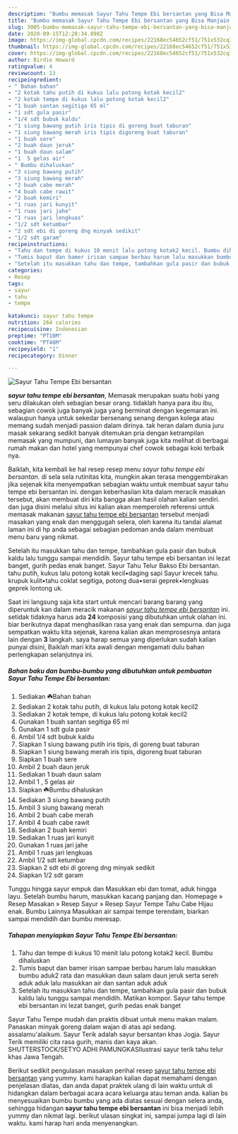 ```yaml
---
description: "Bumbu memasak Sayur Tahu Tempe Ebi bersantan yang Bisa Manjain Lidah"
title: "Bumbu memasak Sayur Tahu Tempe Ebi bersantan yang Bisa Manjain Lidah"
slug: 3005-bumbu-memasak-sayur-tahu-tempe-ebi-bersantan-yang-bisa-manjain-lidah
date: 2020-09-15T12:28:34.898Z
image: https://img-global.cpcdn.com/recipes/22168ec54652cf51/751x532cq70/sayur-tahu-tempe-ebi-bersantan-foto-resep-utama.jpg
thumbnail: https://img-global.cpcdn.com/recipes/22168ec54652cf51/751x532cq70/sayur-tahu-tempe-ebi-bersantan-foto-resep-utama.jpg
cover: https://img-global.cpcdn.com/recipes/22168ec54652cf51/751x532cq70/sayur-tahu-tempe-ebi-bersantan-foto-resep-utama.jpg
author: Birdie Howard
ratingvalue: 4
reviewcount: 13
recipeingredient:
- " Bahan bahan"
- "2 kotak tahu putih di kukus lalu potong kotak kecil2"
- "2 kotak tempe di kukus lalu potong kotak kecil2"
- "1 buah santan segitiga 65 ml"
- "1 sdt gula pasir"
- "1/4 sdt bubuk kaldu"
- "1 siung bawang putih iris tipis di goreng buat taburan"
- "1 siung bawang merah iris tipis digoreng buat taburan"
- "1 buah sere"
- "2 buah daun jeruk"
- "1 buah daun salam"
- "1  5 gelas air"
- " Bumbu dihaluskan"
- "3 siung bawang putih"
- "3 siung bawang merah"
- "2 buah cabe merah"
- "4 buah cabe rawit"
- "2 buah kemiri"
- "1 ruas jari kunyit"
- "1 ruas jari jahe"
- "1 ruas jari lengkuas"
- "1/2 sdt ketumbar"
- "2 sdt ebi di goreng dng minyak sedikit"
- "1/2 sdt garam"
recipeinstructions:
- "Tahu dan tempe di kukus 10 menit lalu potong kotak2 kecil. Bumbu dihaluskan"
- "Tumis baput dan bamer irisan sampae berbau harum lalu masukkan bumbu aduk2 rata dan masukkan daun salam daun jeruk serta sereh aduk aduk lalu masukkan air dan santan aduk aduk"
- "Setelah itu masukkan tahu dan tempe, tambahkan gula pasir dan bubuk kaldu lalu tunggu sampai mendidih. Matikan kompor. Sayur tahu tempe ebi bersantan ini lezat banget, gurih pedas enak banget"
categories:
- Resep
tags:
- sayur
- tahu
- tempe

katakunci: sayur tahu tempe 
nutrition: 264 calories
recipecuisine: Indonesian
preptime: "PT10M"
cooktime: "PT48M"
recipeyield: "1"
recipecategory: Dinner

---
```



![Sayur Tahu Tempe Ebi bersantan](https://img-global.cpcdn.com/recipes/22168ec54652cf51/751x532cq70/sayur-tahu-tempe-ebi-bersantan-foto-resep-utama.jpg)

<b><i>sayur tahu tempe ebi bersantan</i></b>, Memasak merupakan suatu hobi yang seru dilakukan oleh sebagian besar orang. tidaklah hanya para ibu ibu, sebagian cowok juga banyak juga yang berminat dengan kegemaran ini. walaupun hanya untuk sekedar bersenang senang dengan kolega atau memang sudah menjadi passion dalam dirinya. tak heran dalam dunia juru masak sekarang sedikit banyak ditemukan pria dengan ketrampilan memasak yang mumpuni, dan lumayan banyak juga kita melihat di berbagai rumah makan dan hotel yang mempunyai chef cowok sebagai koki terbaik nya.

Baiklah, kita kembali ke hal resep resep menu <i>sayur tahu tempe ebi bersantan</i>. di sela sela rutinitas kita, mungkin akan terasa menggembirakan jika sejenak kita menyempatkan sebagian waktu untuk membuat sayur tahu tempe ebi bersantan ini. dengan keberhasilan kita dalam meracik masakan tersebut, akan membuat diri kita bangga akan hasil olahan kalian sendiri. dan juga disini melalui situs ini kalian akan memperoleh referensi untuk memasak makanan <u>sayur tahu tempe ebi bersantan</u> tersebut menjadi masakan yang enak dan menggugah selera, oleh karena itu tandai alamat laman ini di hp anda sebagai sebagian pedoman anda dalam membuat menu baru yang nikmat.

Setelah itu masukkan tahu dan tempe, tambahkan gula pasir dan bubuk kaldu lalu tunggu sampai mendidih. Sayur tahu tempe ebi bersantan ini lezat banget, gurih pedas enak banget. Sayur Tahu Telur Bakso Ebi bersantan. tahu putih, kukus lalu potong kotak kecil•daging sapi Sayur krecek tahu. krupuk kulit•tahu coklat segitiga, potong dua•serai geprek•lengkuas geprek lontong uk.


Saat ini langsung saja kita start untuk mencari barang barang yang diperuntuk kan dalam meracik makanan <u><i>sayur tahu tempe ebi bersantan</i></u> ini. setidak tidaknya harus ada <b>24</b> komposisi yang dibutuhkan untuk olahan ini. biar berikutnya dapat menghasilkan rasa yang enak dan sempurna. dan juga sempatkan waktu kita sejenak, karena kalian akan memprosesnya antara lain dengan <b>3</b> langkah. saya harap semua yang diperlukan sudah kalian punyai disini, Baiklah mari kita awali dengan mengamati dulu bahan perlengkapan selanjutnya ini.

<!--inarticleads1-->

##### Bahan baku dan bumbu-bumbu yang dibutuhkan untuk pembuatan Sayur Tahu Tempe Ebi bersantan:

1. Sediakan  ☘️Bahan bahan
1. Sediakan 2 kotak tahu putih, di kukus lalu potong kotak kecil2
1. Sediakan 2 kotak tempe, di kukus lalu potong kotak kecil2
1. Gunakan 1 buah santan segitiga 65 ml
1. Gunakan 1 sdt gula pasir
1. Ambil 1/4 sdt bubuk kaldu
1. Siapkan 1 siung bawang putih iris tipis, di goreng buat taburan
1. Siapkan 1 siung bawang merah iris tipis, digoreng buat taburan
1. Siapkan 1 buah sere
1. Ambil 2 buah daun jeruk
1. Sediakan 1 buah daun salam
1. Ambil 1 , 5 gelas air
1. Siapkan  ☘️Bumbu dihaluskan
1. Sediakan 3 siung bawang putih
1. Ambil 3 siung bawang merah
1. Ambil 2 buah cabe merah
1. Ambil 4 buah cabe rawit
1. Sediakan 2 buah kemiri
1. Sediakan 1 ruas jari kunyit
1. Gunakan 1 ruas jari jahe
1. Ambil 1 ruas jari lengkuas
1. Ambil 1/2 sdt ketumbar
1. Siapkan 2 sdt ebi di goreng dng minyak sedikit
1. Siapkan 1/2 sdt garam


Tunggu hingga sayur empuk dan Masukkan ebi dan tomat, aduk hingga layu. Setelah bumbu harum, masukkan kacang panjang dan. Homepage » Resep Masakan » Resep Sayur » Resep Sayur Tempe Tahu Cabe Hijau enak. Bumbu Lainnya Masukkan air sampai tempe terendam, biarkan sampai mendidih dan bumbu meresap. 

<!--inarticleads2-->

##### Tahapan menyiapkan Sayur Tahu Tempe Ebi bersantan:

1. Tahu dan tempe di kukus 10 menit lalu potong kotak2 kecil. Bumbu dihaluskan
1. Tumis baput dan bamer irisan sampae berbau harum lalu masukkan bumbu aduk2 rata dan masukkan daun salam daun jeruk serta sereh aduk aduk lalu masukkan air dan santan aduk aduk
1. Setelah itu masukkan tahu dan tempe, tambahkan gula pasir dan bubuk kaldu lalu tunggu sampai mendidih. Matikan kompor. Sayur tahu tempe ebi bersantan ini lezat banget, gurih pedas enak banget


Sayur Tahu Tempe mudah dan praktis dibuat untuk menu makan malam. Panaskan minyak goreng dalam wajan di atas api sedang. assalamu&#39;alaikum. Sayur Terik adalah sayur bersantan khas Jogja. Sayur Terik memiliki cita rasa gurih, manis dan kaya akan. SHUTTERSTOCK/SETYO ADHI PAMUNGKASIlustrasi sayur terik tahu telur khas Jawa Tengah. 

Berikut sedikit pengulasan masakan perihal resep <u>sayur tahu tempe ebi bersantan</u> yang yummy. kami harapkan kalian dapat memahami dengan penjelasan diatas, dan anda dapat praktek ulang di lain waktu untuk di hidangkan dalam berbagai acara acara keluarga atau teman anda. kalian bs menyesuaikan bumbu bumbu yang ada diatas sesuai dengan selera anda, sehingga hidangan <b>sayur tahu tempe ebi bersantan</b> ini bisa menjadi lebih yummy dan nikmat lagi. berikut ulasan singkat ini, sampai jumpa lagi di lain waktu. kami harap hari anda menyenangkan.
